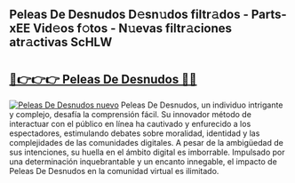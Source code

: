 ## Peleas De Desnudos D𝚎sn𝚞dos filtr𝚊dos - Parts-xEE Vid𝚎os f𝚘tos - N𝚞evas filtr𝚊ciones atr𝚊ctivas ScHLW

# <h2><a href="http://mb67do.tromn.icu/?c=Peleas+De+Desnudos">🔗👉👉👉 Peleas De Desnudos 🔗🔗</a></h2>

[![Peleas De Desnudos nuevo](https://i.imgur.com/pEAQMta.gif)](http://mb67do.tromn.icu/?c=Peleas+De+Desnudos)
Peleas De Desnudos, un individuo intrigante y complejo, desafía la comprensión fácil. Su innovador método de interactuar con el público en línea ha cautivado y enfurecido a los espectadores, estimulando debates sobre moralidad, identidad y las complejidades de las comunidades digitales. A pesar de la ambigüedad de sus intenciones, su huella en el ámbito digital es imborrable. Impulsado por una determinación inquebrantable y un encanto innegable, el impacto de Peleas De Desnudos en la comunidad virtual es ilimitado.
